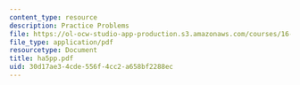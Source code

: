 ```yaml
---
content_type: resource
description: Practice Problems
file: https://ol-ocw-studio-app-production.s3.amazonaws.com/courses/16-20-structural-mechanics-fall-2002/30d17ae34cde556f4cc2a658bf2288ec_ha5pp.pdf
file_type: application/pdf
resourcetype: Document
title: ha5pp.pdf
uid: 30d17ae3-4cde-556f-4cc2-a658bf2288ec
---
```

